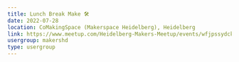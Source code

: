 ```yaml
---
title: Lunch Break Make 🛠️
date: 2022-07-28
location: CoMakingSpace (Makerspace Heidelberg), Heidelberg
link: https://www.meetup.com/Heidelberg-Makers-Meetup/events/wfjpssydckblc/
usergroup: makershd
type: usergroup
---
```

